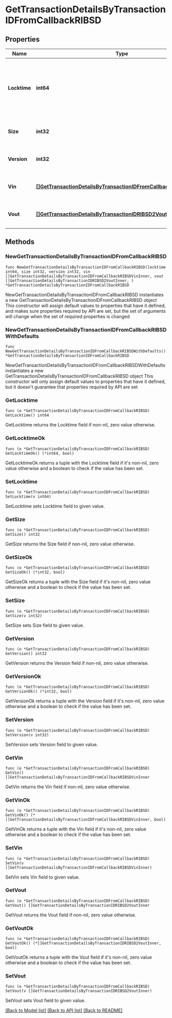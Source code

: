 # GetTransactionDetailsByTransactionIDFromCallbackRIBSD

## Properties

Name | Type | Description | Notes
------------ | ------------- | ------------- | -------------
**Locktime** | **int64** | Represents the time at which a particular transaction can be added to the blockchain. | 
**Size** | **int32** | Represents the total size of this transaction. | 
**Version** | **int32** | Represents transaction version number. | 
**Vin** | [**[]GetTransactionDetailsByTransactionIDFromCallbackRIBSDVinInner**](GetTransactionDetailsByTransactionIDFromCallbackRIBSDVinInner.md) | Represents the transaction inputs. | 
**Vout** | [**[]GetTransactionDetailsByTransactionIDRIBSD2VoutInner**](GetTransactionDetailsByTransactionIDRIBSD2VoutInner.md) | Represents the transaction outputs. | 

## Methods

### NewGetTransactionDetailsByTransactionIDFromCallbackRIBSD

`func NewGetTransactionDetailsByTransactionIDFromCallbackRIBSD(locktime int64, size int32, version int32, vin []GetTransactionDetailsByTransactionIDFromCallbackRIBSDVinInner, vout []GetTransactionDetailsByTransactionIDRIBSD2VoutInner, ) *GetTransactionDetailsByTransactionIDFromCallbackRIBSD`

NewGetTransactionDetailsByTransactionIDFromCallbackRIBSD instantiates a new GetTransactionDetailsByTransactionIDFromCallbackRIBSD object
This constructor will assign default values to properties that have it defined,
and makes sure properties required by API are set, but the set of arguments
will change when the set of required properties is changed

### NewGetTransactionDetailsByTransactionIDFromCallbackRIBSDWithDefaults

`func NewGetTransactionDetailsByTransactionIDFromCallbackRIBSDWithDefaults() *GetTransactionDetailsByTransactionIDFromCallbackRIBSD`

NewGetTransactionDetailsByTransactionIDFromCallbackRIBSDWithDefaults instantiates a new GetTransactionDetailsByTransactionIDFromCallbackRIBSD object
This constructor will only assign default values to properties that have it defined,
but it doesn't guarantee that properties required by API are set

### GetLocktime

`func (o *GetTransactionDetailsByTransactionIDFromCallbackRIBSD) GetLocktime() int64`

GetLocktime returns the Locktime field if non-nil, zero value otherwise.

### GetLocktimeOk

`func (o *GetTransactionDetailsByTransactionIDFromCallbackRIBSD) GetLocktimeOk() (*int64, bool)`

GetLocktimeOk returns a tuple with the Locktime field if it's non-nil, zero value otherwise
and a boolean to check if the value has been set.

### SetLocktime

`func (o *GetTransactionDetailsByTransactionIDFromCallbackRIBSD) SetLocktime(v int64)`

SetLocktime sets Locktime field to given value.


### GetSize

`func (o *GetTransactionDetailsByTransactionIDFromCallbackRIBSD) GetSize() int32`

GetSize returns the Size field if non-nil, zero value otherwise.

### GetSizeOk

`func (o *GetTransactionDetailsByTransactionIDFromCallbackRIBSD) GetSizeOk() (*int32, bool)`

GetSizeOk returns a tuple with the Size field if it's non-nil, zero value otherwise
and a boolean to check if the value has been set.

### SetSize

`func (o *GetTransactionDetailsByTransactionIDFromCallbackRIBSD) SetSize(v int32)`

SetSize sets Size field to given value.


### GetVersion

`func (o *GetTransactionDetailsByTransactionIDFromCallbackRIBSD) GetVersion() int32`

GetVersion returns the Version field if non-nil, zero value otherwise.

### GetVersionOk

`func (o *GetTransactionDetailsByTransactionIDFromCallbackRIBSD) GetVersionOk() (*int32, bool)`

GetVersionOk returns a tuple with the Version field if it's non-nil, zero value otherwise
and a boolean to check if the value has been set.

### SetVersion

`func (o *GetTransactionDetailsByTransactionIDFromCallbackRIBSD) SetVersion(v int32)`

SetVersion sets Version field to given value.


### GetVin

`func (o *GetTransactionDetailsByTransactionIDFromCallbackRIBSD) GetVin() []GetTransactionDetailsByTransactionIDFromCallbackRIBSDVinInner`

GetVin returns the Vin field if non-nil, zero value otherwise.

### GetVinOk

`func (o *GetTransactionDetailsByTransactionIDFromCallbackRIBSD) GetVinOk() (*[]GetTransactionDetailsByTransactionIDFromCallbackRIBSDVinInner, bool)`

GetVinOk returns a tuple with the Vin field if it's non-nil, zero value otherwise
and a boolean to check if the value has been set.

### SetVin

`func (o *GetTransactionDetailsByTransactionIDFromCallbackRIBSD) SetVin(v []GetTransactionDetailsByTransactionIDFromCallbackRIBSDVinInner)`

SetVin sets Vin field to given value.


### GetVout

`func (o *GetTransactionDetailsByTransactionIDFromCallbackRIBSD) GetVout() []GetTransactionDetailsByTransactionIDRIBSD2VoutInner`

GetVout returns the Vout field if non-nil, zero value otherwise.

### GetVoutOk

`func (o *GetTransactionDetailsByTransactionIDFromCallbackRIBSD) GetVoutOk() (*[]GetTransactionDetailsByTransactionIDRIBSD2VoutInner, bool)`

GetVoutOk returns a tuple with the Vout field if it's non-nil, zero value otherwise
and a boolean to check if the value has been set.

### SetVout

`func (o *GetTransactionDetailsByTransactionIDFromCallbackRIBSD) SetVout(v []GetTransactionDetailsByTransactionIDRIBSD2VoutInner)`

SetVout sets Vout field to given value.



[[Back to Model list]](../README.md#documentation-for-models) [[Back to API list]](../README.md#documentation-for-api-endpoints) [[Back to README]](../README.md)



